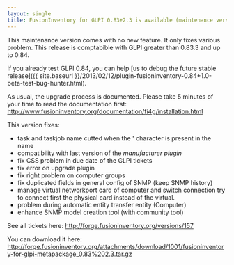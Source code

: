 ```yaml
---
layout: single
title: FusionInventory for GLPI 0.83+2.3 is available (maintenance version)
---
```


This maintenance version comes with no new feature. It only fixes various problem.
This release is comptabible with GLPI greater than 0.83.3 and up to 0.84.

If you already test GLPI 0.84, you can help [us to debug the future stable release]({{ site.baseurl }}/2013/02/12/plugin-fusioninventory-0.84+1.0-beta-test-bug-hunter.html).

As usual, the upgrade process is documented. Please take 5 minutes of
your time to read the documentation first:
<http://www.fusioninventory.org/documentation/fi4g/installation.html>

This version fixes:

* task and taskjob name cutted when the ' character is present in the name
* compatibility with last version of the _manufacturer plugin_
* fix CSS problem in due date of the GLPI tickets
* fix error on upgrade plugin
* fix right problem on computer groups
* fix duplicated fields in general config of SNMP (keep SNMP history)
* manage virtual networkport card of computer and switch connection
  try to connect first the physical card instead of the virtual.
* problem during automatic entity transfer entity (Computer)
* enhance SNMP model creation tool (with community tool)

See all tickets here: <http://forge.fusioninventory.org/versions/157>

You can download it here:
<http://forge.fusioninventory.org/attachments/download/1001/fusioninventory-for-glpi-metapackage_0.83%202.3.tar.gz>
